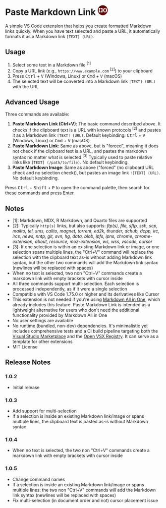 # Paste Markdown Link <img width="32" src="icon.png">

A simple VS Code extension that helps you create formatted Markdown links quickly. When you have text selected and paste a URL, it automatically formats it as a Markdown link `[TEXT] (URL)`.

## Usage

1. Select some text in a Markdown file <sup>[1]</sup>
2. Copy a URL link (e.g., `https://www.example.com` <sup>[2]</sup>) to your clipboard
3. Press <kbd>Ctrl</kbd> + <kbd>V</kbd> (Windows, Linux) or <kbd>Cmd</kbd> + <kbd>V</kbd> (macOS)
4. The selected text will be converted into a Markdown link `[TEXT] (URL)` with the URL

## Advanced Usage

Three commands are available:

1. **Paste Markdown Link (Ctrl+V)**: The basic command described above. It checks if the clipboard text is a URL with known protocols <sup>[2]</sup> and pastes it as a Markdown link `[TEXT] (URL)`. Default keybinding: <kbd>Ctrl</kbd> + <kbd>V</kbd> (Windows, Linux) or <kbd>Cmd</kbd> + <kbd>V</kbd> (macOS)
2. **Paste Markdown Link**: Same as above, but is "forced", meaning it does not check if the clipboard text is a URL, and pastes the markdown syntax no matter what is selected.<sup>[3]</sup> Typically used to paste relative links like `[TEXT] (/path/to/file)`. No default keybinding.
3. **Paste Markdown Image**: Same as above ("forced" (no clipboard URL check and no selection check)), but pastes an image link `![TEXT] (URL)`. No default keybinding.

Press <kbd>Ctrl</kbd> + <kbd>Shift</kbd> + <kbd>P</kbd> to open the command palette, then search for these commands and press Enter.

## Notes

- [1]: Markdown, MDX, R Markdown, and Quarto files are supported
- [2]: Typically `http(s)` links, but also supports: _ftp(s), file, sftp, ssh, scp, mailto, tel, sms, callto, magnet, torrent, ed2k, thunder, dchub, dcpp, irc, ircs, news, nntp, git, svn, hg, data, blob, ipfs, ipns, chrome, chrome-extension, about, resource, moz-extension, ws, wss, vscode, cursor_
- [3]: If one selection is within an existing Markdown link or image, or one selection spans multiple lines, the "Ctrl+V" command will replace the selection with the clipboard text as-is without adding Markdown link syntax, but the other two commands will add the Markdown link syntax (newlines will be replaced with spaces)
- When no text is selected, two non "Ctrl+V" commands create a markdown link with empty brackets with cursor inside
- All three commands support multi-selection. Each selection is processed independently, as if it were a single selection
- Compatible with VS Code 1.75.0 or higher and its derivatives like Cursor
- This extension is not needed if you're using [Markdown All in One](https://marketplace.visualstudio.com/items?itemName=yzhang.markdown-all-in-one), which already includes this feature. Paste Markdown Link is intended as a lightweight alternative for users who don't need the additional functionality provided by Markdown All in One
- No user settings are available
- No runtime (bundled, non-dev) dependencies. It's minimalistic yet includes comprehensive tests and a CI build pipeline targeting both the [Visual Studio Marketplace](https://marketplace.visualstudio.com/items?itemName=tomchen.paste-markdown-link) and the [Open VSX Registry](https://open-vsx.org/extension/tomchen/paste-markdown-link). It can serve as a template for other extensions
- MIT License

## Release Notes

### 1.0.2

- Initial release

### 1.0.3

- Add support for multi-selection
- If a selection is inside an existing Markdown link/image or spans multiple lines, the clipboard text is pasted as-is without Markdown syntax

### 1.0.4

- When no text is selected, the two non "Ctrl+V" commands create a markdown link with empty brackets with cursor inside

### 1.0.5

- Change command names
- If a selection is inside an existing Markdown link/image or spans multiple lines: the two non "Ctrl+V" commands will add the Markdown link syntax (newlines will be replaced with spaces)
- Fix multi-selection (in document order and not) cursor placement issue
